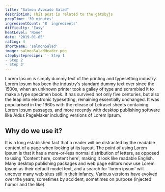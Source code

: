 ```yaml
---
title: "Salmon Avocado Salad"
description: This post is related to the gatsbyjs
prepTime: '30 minutes'
ingredientCount: '8  ingredients'
difficulty: 'Easy'
heatLevel: 'None'
date: '2019-01-05'
rating: 4
shortName: 'salmonSalad'
image: salmonSaladHeader.png
stepbysteprecipe: '- Step 1
- Step 2
- Step 3'
---
```

Lorem Ipsum is simply dummy text of the printing and typesetting industry.
Lorem Ipsum has been the industry's standard dummy text ever since the 1500s,
when an unknown printer took a galley of type and scrambled it to make a type
specimen book. It has survived not only five centuries, but also the leap into
electronic typesetting, remaining essentially unchanged. It was popularised in
the 1960s with the release of Letraset sheets containing Lorem Ipsum passages,
and more recently with desktop publishing software like Aldus PageMaker
including versions of Lorem Ipsum.
## Why do we use it?
It is a long established fact that a reader will be distracted by the
readable content of a page when looking at its layout. The point of using
Lorem Ipsum is that it has a more-or-less normal distribution of letters,
as opposed to using 'Content here, content here', making it look like readable
English. Many desktop publishing packages and web page editors now use Lorem Ipsum
as their default model text, and a search for 'lorem ipsum' will uncover many web
sites still in their infancy. Various versions have evolved over the years, sometimes
by accident, sometimes on purpose (injected humor and the like).